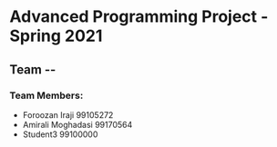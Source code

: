 # Advanced Programming Project - Spring 2021
## Team --

### Team Members:
- Foroozan Iraji 99105272
- Amirali Moghadasi 99170564
- Student3 99100000

